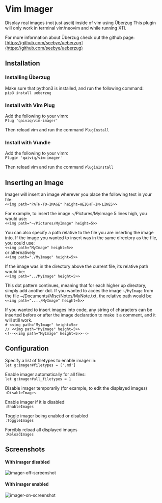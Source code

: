 # Vim Imager
Display real images (not just ascii) inside of vim using Überzug
This plugin will only work in terminal vim/neovim and while running X11.

For more information about Überzug check out the github page:\
[https://github.com/seebye/ueberzug](https://github.com/seebye/ueberzug)

## Installation

### Installing Überzug
Make sure that python3 is installed, and run the following command:\
`pip3 install ueberzug`

### Install with Vim Plug
Add the following to your vimrc\
`Plug 'qaiviq/vim-imager'`

Then reload vim and run the command
`PlugInstall`

### Install with Vundle
Add the following to your vimrc\
`Plugin 'qaiviq/vim-imager'`

Then reload vim and run the command
`PluginInstall`

## Inserting an Image
Imager will insert an image wherever you place the following text in your file:\
`<<img path="PATH-TO-IMAGE" height=HEIGHT-IN-LINES>>`

For example, to insert the image ~/Pictures/MyImage 5 lines high, you would use:\
`<<img path="~/Pictures/MyImage" height=5>>`

You can also specify a path relative to the file you are inserting the image into.
If the image you wanted to insert was in the same directory as the file, you could use:\
`<<img path="MyImage" height=5>>`\
or alternatively\
`<<img path="./MyImage" height=5>>`

If the image was in the directory above the current file, its relative path would be:\
`<<img path="../MyImage" height=5>>`

This dot pattern continues, meaning that for each higher up directory, simply add another dot.
If you wanted to acces the image ``~/MyImage`` from the file ~/Documents/Misc/Notes/MyNote.txt, the relative path would be:\
`<<img path="..../MyImage" height=5>>`

If you wanted to insert images into code, any string of characters can be inserted before or after the image declaration to make it a comment, and it will still work.\
`# <<img path="MyImage" height=5>>`\
`// <<img path="MyImage" height=5>>`\
`<!--<<img path="MyImage" height=5>>-->`

## Configuration
Specify a list of filetypes to enable imager in:\
`let g:imager#filetypes = ['.md']`

Enable imager automatically for all files:\
`let g:imager#all_filetypes = 1`

Disable imager temporarily (for example, to edit the displayed images)\
`:DisableImages`

Enable imager if it is disabled\
`:EnableImages`

Toggle imager being enabled or disabled\
`:ToggleImages`

Forcibly reload all displayed images\
`:ReloadImages`

## Screenshots
#### With imager disabled
![imager-off-screenshot](screenshots/ImagerOff.png)
#### With imager enabled
![imager-on-screenshot](screenshots/ImagerOn.png)

